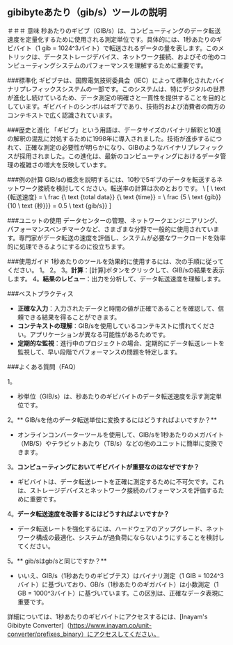 ## gibibyteあたり（gib/s）ツールの説明

＃＃＃ 意味
秒あたりのギビブ（GIB/s）は、コンピューティングのデータ転送速度を定量化するために使用される測定単位です。具体的には、1秒あたりのギビバイト（1 gib = 1024^3バイト）で転送されるデータの量を表します。このメトリックは、データストレージデバイス、ネットワーク接続、およびその他のコンピューティングシステムのパフォーマンスを理解するために重要です。

###標準化
ギビブテは、国際電気技術委員会（IEC）によって標準化されたバイナリプレフィックスシステムの一部です。このシステムは、特にデジタルの世界が進化し続けているため、データ測定の明確さと一貫性を提供することを目的としています。ギビバイトのシンボルはギブであり、技術的および消費者の両方のコンテキストで広く認識されています。

###歴史と進化
「ギビブ」という用語は、データサイズのバイナリ解釈と10進の解釈の混乱に対処するために1998年に導入されました。技術が進歩するにつれて、正確な測定の必要性が明らかになり、GIBのようなバイナリプレフィックスが採用されました。この進化は、最新のコンピューティングにおけるデータ管理の複雑さの増大を反映しています。

###例の計算
GIB/sの概念を説明するには、10秒で5ギブのデータを転送するネットワーク接続を検討してください。転送率の計算は次のとおりです。
\ [
\ text {転送速度} = \ frac {\ text {total data}} {\ text {time}} = \ frac {5 \ text {gib}} {10 \ text {秒}}} = 0.5 \ text {gib/s}}
\]

###ユニットの使用
データセンターの管理、ネットワークエンジニアリング、パフォーマンスベンチマークなど、さまざまな分野で一般的に使用されています。専門家がデータ転送の速度を評価し、システムが必要なワークロードを効率的に処理できるようにするのに役立ちます。

###使用ガイド
1秒あたりのツールを効果的に使用するには、次の手順に従ってください。
1。
2。
3。**計算**：[計算]ボタンをクリックして、GIB/sの結果を表示します。
4。**結果のレビュー**：出力を分析して、データ転送速度を理解します。

###ベストプラクティス
-  **正確な入力**：入力されたデータと時間の値が正確であることを確認して、信頼できる結果を得ることができます。
-  **コンテキストの理解**：GIB/sを使用しているコンテキストに慣れてください。アプリケーションが異なる可能性があるためです。
-  **定期的な監視**：進行中のプロジェクトの場合、定期的にデータ転送レートを監視して、早い段階でパフォーマンスの問題を特定します。

###よくある質問（FAQ）

1。
- 秒単位（GIB/s）は、秒あたりのギビバイトのデータ転送速度を示す測定単位です。

2。** GIB/sを他のデータ転送単位に変換するにはどうすればよいですか？**
- オンラインコンバーターツールを使用して、GIB/sを1秒あたりのメガバイト（MB/S）やテラビットあたり（TB/s）などの他のユニットに簡単に変換できます。

3。**コンピューティングにおいてギビバイトが重要なのはなぜですか？**
- ギビバイトは、データ転送レートを正確に測定するために不可欠です。これは、ストレージデバイスとネットワーク接続のパフォーマンスを評価するために重要です。

4。**データ転送速度を改善するにはどうすればよいですか？**
- データ転送レートを強化するには、ハードウェアのアップグレード、ネットワーク構成の最適化、システムが過負荷にならないようにすることを検討してください。

5。** gib/sはgb/sと同じですか？**
- いいえ、GIB/s（1秒あたりのギビブテス）はバイナリ測定（1 GIB = 1024^3バイト）に基づいており、GB/s（1秒あたりのギガバイト）は小数測定（1 GB = 1000^3バイト）に基づいています。この区別は、正確なデータ表現に重要です。

詳細については、1秒あたりのギビバイトにアクセスするには、[Inayam's Gibibyte Converter]（https://www.inayam.co/unit-converter/prefixes_binary）にアクセスしてください。